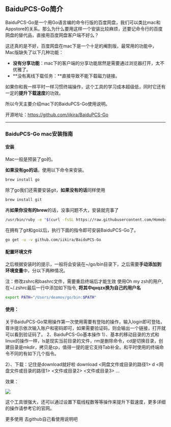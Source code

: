 ## BaiduPCS-Go简介

BaiduPCS-Go是一个用Go语言编的命令行版的百度网盘，我们可以类比mac和Appstore的关系。那么为什么要用这样一个安装比较麻烦，还要记命令行的百度网盘的替代品，直接用百度网盘客户端不好么？

<!--more-->

这还真的是不好，百度网盘在mac下是一个十足的阉割版，最常用的功能中，Mac版缺失了以下几种功能：

- **没有分享功能**：mac下的客户端的分享功能居然是需要通过浏览器打开，太不优雅了。
- **没有离线下载任务：**直接导致不能下载磁力链接。

如果你和我一样平时一样习惯终端操作，这个工具的学习成本超级低，同时它还有一定的**提升下载速度**的功效。

所以今天主要介绍mac下的BaiduPCS-Go使用说明。

开源地址：https://github.com/iikira/BaiduPCS-Go

-------------

### BaiduPCS-Go mac安装指南

#### 安装

Mac一般是预装了go的。

**如果没有go的话**，使用以下命令来安装。

```bash
brew install go
```

除了go我们还需要安装git，**如果没有的话**同样使用

```bash
brew install git
```

再**如果你没有的brew**的话，没事问题不大，安装就完事了

```bash
/usr/bin/ruby -e "$(curl -fsSL https://raw.githubusercontent.com/Homebrew/install/master/install)"
```

在拥有了git和go以后，执行下面的指令即可安装BaiduPCS-Go了。

```bash
go get -u -v github.com/iikira/BaiduPCS-Go
```

#### 配置环境文件

之后根据安装时的提示，一般将会安装在~/go/bin目录下，之后需要**手动添加到环境变量**中，分以下两种情况。

注：修改zshrc和bashrc文件，需要重启终端后才能生效
使用Oh my zsh的用户,在~/.zshrc最后一行中添加如下指令,   **将其中qxqzx换为自己的用户名**

```bash
export PATH="/Users/deamov/go/bin:$PATH"
```



#### 使用：

关于BaiduPCS-Go常用操作第一次使用需要有登陆的操作，输入login即可登陆，尊许提示依次输入账户和密码即可，如果需要验证码，则会输出一个链接，打开就可以看到验证码了。
2、BaiduPCS-Go基本操作
1）、基本的移动目录的方式和linux的操作一样，ls是现实当前目录的文件，rm是删除命令，cd是切换目录，创建目录是mkdir，拷贝是cp，值得一提的是它支持Tab补全。和平时使用的终端命令不同的有如下几个指令。

2）、下载：记住是download就好啦
download <网盘文件或目录的路径1> 
d <网盘文件或目录的路径1> <文件或目录2> <文件或目录3> ...



效果：

![](https://tuku.jdblog.cn/2019/05/24/c246b274-9a0b-4205-a729-4847106bb64d.png)



这个工具很强大，还可以通过设置下载线程数等等操作来提升下载速度，更多详细的操作请参考它的官网。

更多使用 去github自己看使用说明吧